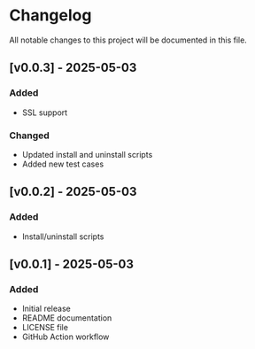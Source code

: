 # Changelog

All notable changes to this project will be documented in this file.

## [v0.0.3] - 2025-05-03

### Added
- SSL support

### Changed
- Updated install and uninstall scripts
- Added new test cases

## [v0.0.2] - 2025-05-03

### Added
- Install/uninstall scripts

## [v0.0.1] - 2025-05-03

### Added
- Initial release
- README documentation
- LICENSE file
- GitHub Action workflow